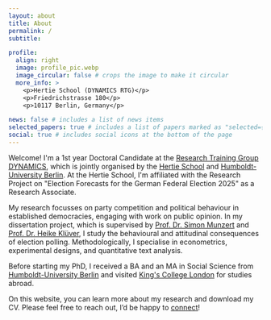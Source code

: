 ```yaml
---
layout: about
title: About
permalink: /
subtitle: 

profile:
  align: right
  image: profile_pic.webp
  image_circular: false # crops the image to make it circular
  more_info: >
    <p>Hertie School (DYNAMICS RTG)</p>
    <p>Friedrichstrasse 180</p>
    <p>10117 Berlin, Germany</p>

news: false # includes a list of news items
selected_papers: true # includes a list of papers marked as "selected={true}"
social: true # includes social icons at the bottom of the page
---
```


Welcome! I'm a 1st year Doctoral Candidate at the [Research Training Group DYNAMICS](https://www.sowi.hu-berlin.de/en/dynamics), which is jointly organised by the [Hertie School](https://www.hertie-school.org/en/) and [Humboldt-University Berlin](https://www.hu-berlin.de/en/). At the Hertie School, I'm affiliated with the Research Project on "Election Forecasts for the German Federal Election 2025" as a Research Associate.

My research focusses on party competition and political behaviour in established democracies, engaging with work on public opinion. In my dissertation project, which is supervised by [Prof. Dr. Simon Munzert](https://simonmunzert.com/) and [Prof. Dr. Heike Klüver](https://www.heike-kluever.com/), I study the behavioural and attitudinal consequences of election polling. Methodologically, I specialise in econometrics, experimental designs, and quantitative text analysis.


Before starting my PhD, I received a BA and an MA in Social Science from [Humboldt-University Berlin](https://www.hu-berlin.de/en/) and visited [King's College London](https://www.kcl.ac.uk/) for studies abroad.

On this website, you can learn more about my research and download my CV. Please feel free to reach out, I’d be happy to [connect](mailto:e.koch@hertie-school.org)!